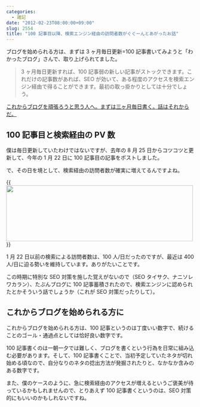 ```yaml
---
categories:
  - 雑記
date: "2012-02-23T08:00:00+09:00"
slug: 2554
title: "100 記事目以降、検索エンジン経由の訪問者数がぐぐーんとあがったお話"
---
```


ブログを始められる方は、まずは 3 ヶ月毎日更新=100 記事書いてみようと「わかったブログ」さんで、取り上げられてました。

> 3 ヶ月毎日更新すれば、100 記事弱の新しい記事がストックできます。これだけの記事数があれば、SEO が効いて、ある程度のアクセスを検索エンジン経由で得ることができます。最初の取っ掛かりとしては十分でしょう。

[これからブログを頑張ろうと思う人へ。まずは三ヶ月毎日書く。話はそれからだ。](http://www.wakatta-blog.com/post_755.html)

## 100 記事目と検索経由の PV 数

僕は毎日更新していたわけではないですが、去年の 8 月 25 日からコツコツと更新して、今年の 1 月 22 日に 100 記事目の記事をポストしました。

で、その日を境として、検索経由の訪問者数が確実に増えてるんですよね。

{{<img alt="" src="/images/2012/02/2554_1.png" width="500" height="150">}}

1 月 22 日以前の検索による訪問者数は、100 人/日だったのですが、最近は 400 人/日に迫る勢いを維持しています。ありがたいことです。

この時期に特別な SEO 対策を施した覚えがないので（SEO タイサク、ナニソレワカラン）、たぶんブログに 100 記事蓄積されたので、検索エンジンに認められたとかそういう話でしょうか（これが SEO 対策だったりして）。

## これからブログを始められる方に

これからブログを始められる方は、100 記事というのは丁度いい数字で、続けることのゴール・通過点としては恰好良い数字です。

100 記事書くのは一朝一夕では難しく、ブログを書くという行為を日常に組み込む必要があります。そして、100 記事書くことで、当初予定していたネタが切れ始める頃なので、自分なりのネタの捻出方法が発掘されたりと、なかなか含みのある数字です。

また、僕のケースのように、急に検索経由のアクセスが増えるというご褒美が待っているかもしれませんので、とりあえず 100 記事書くというのは、SEO 対策的にもいいのかもしれないですね。
